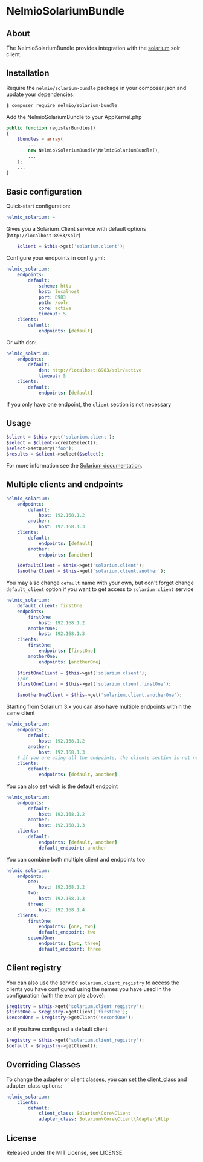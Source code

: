 # NelmioSolariumBundle

## About

The NelmioSolariumBundle provides integration with the [solarium](http://www.solarium-project.org)
solr client.

## Installation

Require the `nelmio/solarium-bundle` package in your composer.json and update your dependencies.

```sh
$ composer require nelmio/solarium-bundle
```

Add the NelmioSolariumBundle to your AppKernel.php

```php
public function registerBundles()
{
    $bundles = array(
        ...
        new Nelmio\SolariumBundle\NelmioSolariumBundle(),
        ...
    );
    ...
}
```

## Basic configuration

Quick-start configuration:

```yaml
nelmio_solarium: ~
```

Gives you a Solarium_Client service with default options (`http://localhost:8983/solr`)

```php
    $client = $this->get('solarium.client');
```

Configure your endpoints in config.yml:

```yaml
nelmio_solarium:
    endpoints:
        default:
            scheme: http
            host: localhost
            port: 8983
            path: /solr
            core: active
            timeout: 5
    clients:
        default:
            endpoints: [default]
```

Or with dsn:

```yaml
nelmio_solarium:
    endpoints:
        default:
            dsn: http://localhost:8983/solr/active
            timeout: 5
    clients:
        default:
            endpoints: [default]

```

If you only have one endpoint, the ```client``` section is not necessary

## Usage

```php
$client = $this->get('solarium.client');
$select = $client->createSelect();
$select->setQuery('foo');
$results = $client->select($select);
```

For more information see the [Solarium documentation](http://www.solarium-project.org/documentation/).

## Multiple clients and endpoints

```yaml
nelmio_solarium:
    endpoints:
        default:
            host: 192.168.1.2
        another:
            host: 192.168.1.3
    clients:
        default:
            endpoints: [default]
        another:
            endpoints: [another]
```

```php
    $defaultClient = $this->get('solarium.client');
    $anotherClient = $this->get('solarium.client.another');
```

You may also change `default` name with your own, but don't forget change `default_client` option if you want to get access to
`solarium.client` service

```yaml
nelmio_solarium:
    default_client: firstOne
    endpoints:
        firstOne:
            host: 192.168.1.2
        anotherOne:
            host: 192.168.1.3
    clients:
        firstOne:
            endpoints: [firstOne]
        anotherOne:
            endpoints: [anotherOne]
```

```php
    $firstOneClient = $this->get('solarium.client');
    //or
    $firstOneClient = $this->get('solarium.client.firstOne');

    $anotherOneClient = $this->get('solarium.client.anotherOne');
```

Starting from Solarium 3.x you can also have multiple endpoints within the same client

```yaml
nelmio_solarium:
    endpoints:
        default:
            host: 192.168.1.2
        another:
            host: 192.168.1.3
    # if you are using all the endpoints, the clients section is not necessary
    clients:
        default:
            endpoints: [default, another]
```

You can also set wich is the default endpoint

```yaml
nelmio_solarium:
    endpoints:
        default:
            host: 192.168.1.2
        another:
            host: 192.168.1.3
    clients:
        default:
            endpoints: [default, another]
            default_endpoint: another
```

You can combine both multiple client and endpoints too

```yaml
nelmio_solarium:
    endpoints:
        one:
            host: 192.168.1.2
        two:
            host: 192.168.1.3
        three:
            host: 192.168.1.4
    clients:
        firstOne:
            endpoints: [one, two]
            default_endpoint: two
        secondOne:
            endpoints: [two, three]
            default_endpoint: three
```

## Client registry

You can also use the service ```solarium.client_registry``` to access the clients you have configured using the names you have used in the configuration (with the example above):

```php
$registry = $this->get('solarium.client_registry');
$firstOne = $registry->getClient('firstOne');
$secondOne = $registry->getClient('secondOne');
```

or if you have configured a default client

```php
$registry = $this->get('solarium.client_registry');
$default = $registry->getClient();
```

## Overriding Classes

To change the adapter or client classes, you can set the client_class and adapter_class options:

```yaml
nelmio_solarium:
    clients:
        default:
            client_class: Solarium\Core\Client
            adapter_class: Solarium\Core\Client\Adapter\Http
```

## License

Released under the MIT License, see LICENSE.
